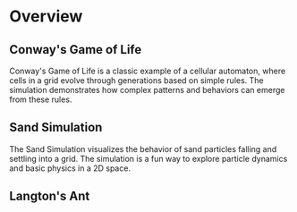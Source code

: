 # Overview

## Conway's Game of Life

Conway's Game of Life is a classic example of a cellular automaton, where cells in a grid evolve through generations based on simple rules. The simulation demonstrates how complex patterns and behaviors can emerge from these rules.

## Sand Simulation

The Sand Simulation visualizes the behavior of sand particles falling and settling into a grid. The simulation is a fun way to explore particle dynamics and basic physics in a 2D space.

## Langton's Ant
